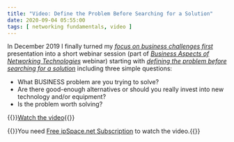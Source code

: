 ```yaml
---
title: "Video: Define the Problem Before Searching for a Solution"
date: 2020-09-04 05:55:00
tags: [ networking fundamentals, video ]
---
```

In December 2019 I finally turned my _[focus on business challenges first](https://blog.ipspace.net/2013/12/focus-on-your-business-not-fancy.html)_ presentation into a short webinar session (part of _[Business Aspects of Networking Technologies](https://www.ipspace.net/Business_Aspects_of_Networking_Technologies)_ webinar) starting with _[defining the problem before searching for a solution](https://my.ipspace.net/bin/get/NetBiz/BF1%20-%20Define%20the%20Problem%20Before%20Searching%20for%20a%20Solution.mp4?doccode=NetBiz)_ including three simple questions:

* What BUSINESS problem are you trying to solve?
* Are there good-enough alternatives or should you really invest into new technology and/or equipment?
* Is the problem worth solving?

{{<jump>}}[Watch the video](https://my.ipspace.net/bin/get/NetBiz/BF1%20-%20Define%20the%20Problem%20Before%20Searching%20for%20a%20Solution.mp4?doccode=NetBiz){{</jump>}}

{{<note free>}}You need [Free ipSpace.net Subscription](https://www.ipspace.net/Subscription/Free) to watch the video.{{</note>}}

